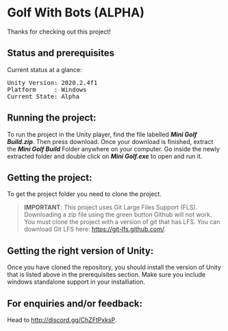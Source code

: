 
# Golf With Bots (ALPHA)

Thanks for checking out this project!

## Status and prerequisites

Current status at a glance:

<pre>Unity Version: 2020.2.4f1
Platform     : Windows
Current State: Alpha
</pre>

## Running the project:

To run the project in the Unity player, find the file labelled ***Mini Golf Build.zip***. Then press download.
Once your download is finished, extract the ***Mini Golf Build*** Folder anywhere on your computer.
Go inside the newly extracted folder and double click on ***Mini Golf.exe*** to open and run it.

## Getting the project:

To get the project folder you need to clone the project.

> **IMPORTANT**: This project uses Git Large Files Support (FLS).
Downloading a zip file using the green button Github will not work. You must clone the project with a version of git that has LFS. You can download Git LFS here: https://git-lfs.github.com/.

## Getting the right version of Unity:

Once you have cloned the repository, you should install the version of Unity that is listed above in the prerequisites section. Make sure you include windows standalone support in your installiation.

## For enquiries and/or feedback:
Head to http://discord.gg/ChZFtPxksP.
